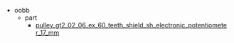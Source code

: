 * oobb
  * part
    * [pulley_gt2_02_06_ex_60_teeth_shield_sh_electronic_potentiometer_17_mm](oobb/part/pulley_gt2_02_06_ex_60_teeth_shield_sh_electronic_potentiometer_17_mm)
